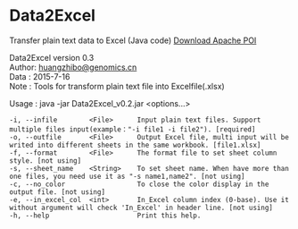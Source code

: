 # Data2Excel
Transfer plain text data to Excel (Java code) 
[Download Apache POI](http://www.apache.org/dyn/closer.cgi/poi/release/bin/poi-bin-3.12-20150511.tar.gz "悬停显示")  

Data2Excel version 0.3  
Author: huangzhibo@genomics.cn  
Data  : 2015-7-16  
Note  : Tools for transform plain text file into Excelfile(.xlsx)    

Usage : java -jar Data2Excel_v0.2.jar <options...>  

	-i, --infile      	<File>  	Input plain text files. Support multiple files input(example："-i file1 -i file2"). [required]
	-o, --outfile     	<File>  	Output Excel file, multi input will be writed into different sheets in the same workbook. [file1.xlsx]
	-f, --format      	<File>  	The format file to set sheet column style. [not using]
	-s, --sheet_name  	<String>	To set sheet name. When have more than one files, you need use it as "-s name1,name2". [not using]
	-c, --no_color    	        	To close the color display in the output file. [not using]
	-e, --in_excel_col	<int>   	In_Excel column index (0-base). Use it without argument will check 'In_Excel' in header line. [not using]
	-h, --help        	        	Print this help.
